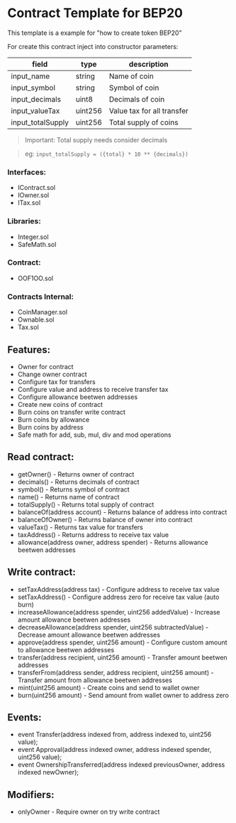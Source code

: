 # Contract Template for BEP20

This template is a example for "how to create token BEP20"

For create this contract inject into constructor parameters:

| field | type | description |
|---|---|---|
| input_name | string | Name of coin |
| input_symbol | string | Symbol of coin |
| input_decimals | uint8 | Decimals of coin |
| input_valueTax | uint256 | Value tax for all transfer |
| input_totalSupply | uint256 | Total supply of coins |

> Important: Total supply needs consider decimals

> eg: `input_totalSupply = ({total} * 10 ** {decimals})`



### Interfaces:
- IContract.sol
- IOwner.sol
- ITax.sol

### Libraries:
- Integer.sol
- SafeMath.sol

### Contract:
- OOF1OO.sol

### Contracts Internal:
- CoinManager.sol
- Ownable.sol
- Tax.sol

## Features:
- Owner for contract
- Change owner contract
- Configure tax for transfers
- Configure value and address to receive transfer tax
- Configure allowance beetwen addresses
- Create new coins of contract
- Burn coins on transfer write contract
- Burn coins by allowance
- Burn coins by address
- Safe math for add, sub, mul, div and mod operations

## Read contract:
- getOwner() - Returns owner of contract
- decimals() - Returns decimals of contract
- symbol() - Returns symbol of contract
- name() - Returns name of contract
- totalSupply() - Returns total supply of contract
- balanceOf(address account) - Returns balance of address into contract
- balanceOfOwner() - Returns balance of owner into contract
- valueTax() - Returns tax value for transfers
- taxAddress() - Returns address to receive tax value
- allowance(address owner, address spender) - Returns allowance beetwen addresses
 
## Write contract:

- setTaxAddress(address tax) - Configure address to receive tax value
- setTaxAddress() - Configure address zero for receive tax value (auto burn)
- increaseAllowance(address spender, uint256 addedValue) - Increase amount allowance beetwen addresses
- decreaseAllowance(address spender, uint256 subtractedValue) - Decrease amount allowance beetwen addresses
- approve(address spender, uint256 amount) - Configure custom amount to allowance beetwen addresses
- transfer(address recipient, uint256 amount) - Transfer amount beetwen addresses
- transferFrom(address sender, address recipient, uint256 amount) - Transfer amount from allowance beetwen addresses
- mint(uint256 amount) - Create coins and send to wallet owner
- burn(uint256 amount) - Send amount from wallet owner to address zero

## Events:

- event Transfer(address indexed from, address indexed to, uint256 value);
- event Approval(address indexed owner, address indexed spender, uint256 value);
- event OwnershipTransferred(address indexed previousOwner, address indexed newOwner);

## Modifiers:
 
 - onlyOwner - Require owner on try write contract